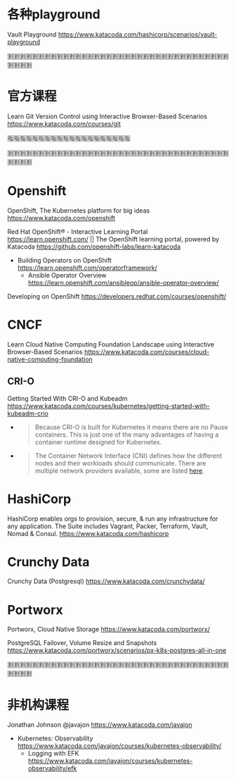 
# 各种playground

Vault Playground https://www.katacoda.com/hashicorp/scenarios/vault-playground

:u5272::u5272::u5272::u5272::u5272::u5272::u5272::u5272::u5272::u5272::u5272::u5272::u5272::u5272::u5272::u5272::u5272::u5272::u5272::u5272::u5272::u5272::u5272::u5272::u5272::u5272::u5272::u5272::u5272::u5272::u5272::u5272::u5272::u5272::u5272::u5272::u5272::u5272::u5272::u5272:

# 官方课程

Learn Git Version Control using Interactive Browser-Based Scenarios https://www.katacoda.com/courses/git

:u6307::u6307::u6307::u6307::u6307::u6307::u6307::u6307::u6307::u6307::u6307::u6307::u6307::u6307::u6307::u6307::u6307::u6307::u6307::u6307:

:u5272::u5272::u5272::u5272::u5272::u5272::u5272::u5272::u5272::u5272::u5272::u5272::u5272::u5272::u5272::u5272::u5272::u5272::u5272::u5272::u5272::u5272::u5272::u5272::u5272::u5272::u5272::u5272::u5272::u5272::u5272::u5272::u5272::u5272::u5272::u5272::u5272::u5272::u5272::u5272:

# Openshift

OpenShift, The Kubernetes platform for big ideas https://www.katacoda.com/openshift

Red Hat OpenShift® - Interactive Learning Portal https://learn.openshift.com/ || The OpenShift learning portal, powered by Katacoda https://github.com/openshift-labs/learn-katacoda
- Building Operators on OpenShift https://learn.openshift.com/operatorframework/
  * Ansible Operator Overview https://learn.openshift.com/ansibleop/ansible-operator-overview/

Developing on OpenShift https://developers.redhat.com/courses/openshift/

# CNCF

Learn Cloud Native Computing Foundation Landscape using Interactive Browser-Based Scenarios https://www.katacoda.com/courses/cloud-native-computing-foundation

## CRI-O

Getting Started With CRI-O and Kubeadm https://www.katacoda.com/courses/kubernetes/getting-started-with-kubeadm-crio
- > Because CRI-O is built for Kubernetes it means there are no Pause containers. This is just one of the many advantages of having a container runtime designed for Kubernetes.
- > The Container Network Interface (CNI) defines how the different nodes and their workloads should communicate. There are multiple network providers available, some are listed [here](https://kubernetes.io/docs/concepts/cluster-administration/addons/).

# HashiCorp

HashiCorp enables orgs to provision, secure, & run any infrastructure for any application. The Suite includes Vagrant, Packer, Terraform, Vault, Nomad & Consul. https://www.katacoda.com/hashicorp

# Crunchy Data

Crunchy Data (Postgresql) https://www.katacoda.com/crunchydata/

# Portworx

Portworx, Cloud Native Storage https://www.katacoda.com/portworx/

PostgreSQL Failover, Volume Resize and Snapshots https://www.katacoda.com/portworx/scenarios/px-k8s-postgres-all-in-one

:u5272::u5272::u5272::u5272::u5272::u5272::u5272::u5272::u5272::u5272::u5272::u5272::u5272::u5272::u5272::u5272::u5272::u5272::u5272::u5272::u5272::u5272::u5272::u5272::u5272::u5272::u5272::u5272::u5272::u5272::u5272::u5272::u5272::u5272::u5272::u5272::u5272::u5272::u5272::u5272:

# 非机构课程

Jonathan Johnson @javajon https://www.katacoda.com/javajon
- Kubernetes: Observability https://www.katacoda.com/javajon/courses/kubernetes-observability/
  * Logging with EFK https://www.katacoda.com/javajon/courses/kubernetes-observability/efk
